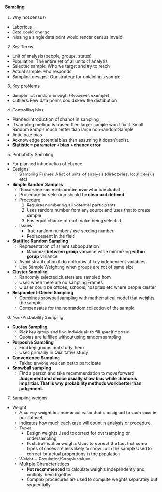#### Sampling

1. Why not census?
  * Laborious
  * Data could change
  * missing a single data point would render census invalid

2. Key Terms
  * Unit of analysis (people, groups, states)
  * Population: The entire set of all units of analysis
  * Selected sample: Who we target and try to reach
  * Actual sample: who responds
  * Sampling designs: Our strategy for obtaining a sample

3. Key problems
  * Sample not random enough (Roosevelt example)
  * Outliers: Few data points could skew the distribution

4. Controlling bias
  * Planned introduction of chance in sampling
  * If sampling method is biased then larger sample won't fix it.
    Small Random Sample much better than large non-random Sample
  * Anticipate bias
  * Acknowledge potential bias than assuming it doesn't exist.
  * __Statistic = parameter + bias + chance error__

5. Probability Sampling
  * For planned introduction of chance
  * Designs
    - Sampling Frames
      A list of units of analysis (directories, local census etc)
  * __Simple Random Samples__
    - Researcher has no discretion over who is included
    - Procedure for selection should be **clear and defined**
    - Procedure
      1. Requires numbering all potential participants
      2. Uses random number from any source and uses that to create sample
      3. Has equal chance of each value being selected
    - Issues
      * True random number / use seeding number
      * Replacement in the field
  * __Statified Random Sampling__
    - Representation of salient subpopulation
      + Maximize __between group__ variance while minimizing __within gorup__ variance
    - Avoid stratification if do not know of key independent variables
    - Use Sample Weighting when groups are not of same size
  * __Cluster Sampling__
    - Randomly selected clusters are sampled from
    - Used when there are no sampling Frames
    - Cluster could be offices, schools, hospitals etc where people cluster
  * __Respondent-Driven Sampling__
    - Combines snowball sampling with mathematical model that weights the sample
    - Compensates for the nonrandom collection of the sample

6. Non-Probability Sampling
  * __Quotas Sampling__
    - Pick key group and find individuals to fill specific goals
    - Quotas are fulfilled without using random sampling
  * __Purposive Sampling__
    - Find key groups and study them
    - Used primarily in Qualitative study.
  * __Convenience Sampling__
    - Taking anyone you can get to participate
  * __Snowball sampling__
    - Find a person and take recommendation to move forward
  **Judgement and choice usually show bias while chance is impartial. That is why probability methods work better than judgement.**

7. Sampling weights
  * Weight
    - A survey weight is a numerical value that is assigned to each case in our dataset
    - Indicates how much each case will count in analysis or procedure.
    - Types
      + Design weights
        Used to correct for oversampling or undersampling
      + Poststratification weights
        Used to correct the fact that some types of cases are less likely to show up in the sample
        Used to correct for actual proportions in the population
    - Weight = Population/Sample values
    - Multiple Characteristiccs
      + __Not recommended__ to calculate weights independently and multiply them together
      + Complex procedures are used to compute weights separately but sequentially
